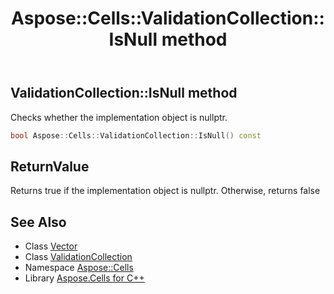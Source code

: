 ﻿---
title: Aspose::Cells::ValidationCollection::IsNull method
linktitle: IsNull
second_title: Aspose.Cells for C++ API Reference
description: 'Aspose::Cells::ValidationCollection::IsNull method. Checks whether the implementation object is nullptr in C++.'
type: docs
weight: 500
url: /cpp/aspose.cells/validationcollection/isnull/
---
## ValidationCollection::IsNull method


Checks whether the implementation object is nullptr.

```cpp
bool Aspose::Cells::ValidationCollection::IsNull() const
```


## ReturnValue

Returns true if the implementation object is nullptr. Otherwise, returns false

## See Also

* Class [Vector](../../vector/)
* Class [ValidationCollection](../)
* Namespace [Aspose::Cells](../../)
* Library [Aspose.Cells for C++](../../../)
